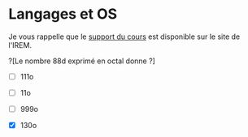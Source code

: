 # Langages et OS

Je vous rappelle que le [support du cours](http://ens-info.irem.univ-mrs.fr/?attachment_id=133) est disponible sur le site de l'IREM.

?[Le nombre 88d exprimé en octal donne ?]
-[ ] 111o
-[ ] 11o
-[ ] 999o
-[X] 130o

